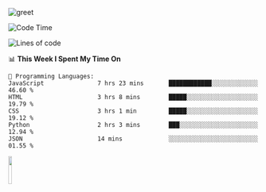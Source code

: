 ![greet](https://user-images.githubusercontent.com/44234583/146624354-9d461392-3676-4e7a-b12f-debc7319f53b.gif) 


<!--START_SECTION:waka-->
![Code Time](http://img.shields.io/badge/Code%20Time-491%20hrs%2022%20mins-blue)

![Lines of code](https://img.shields.io/badge/From%20Hello%20World%20I%27ve%20Written-3.9%20million%20lines%20of%20code-blue)

📊 **This Week I Spent My Time On** 

```text
💬 Programming Languages: 
JavaScript               7 hrs 23 mins       ████████████░░░░░░░░░░░░░   46.60 % 
HTML                     3 hrs 8 mins        █████░░░░░░░░░░░░░░░░░░░░   19.79 % 
CSS                      3 hrs 1 min         █████░░░░░░░░░░░░░░░░░░░░   19.12 % 
Python                   2 hrs 3 mins        ███░░░░░░░░░░░░░░░░░░░░░░   12.94 % 
JSON                     14 mins             ░░░░░░░░░░░░░░░░░░░░░░░░░   01.55 % 
```


<!--END_SECTION:waka-->
<img src="https://user-images.githubusercontent.com/44234583/191059235-95ebfce1-7fc7-4eee-baff-214d902e7c18.gif" width="12%"/>
